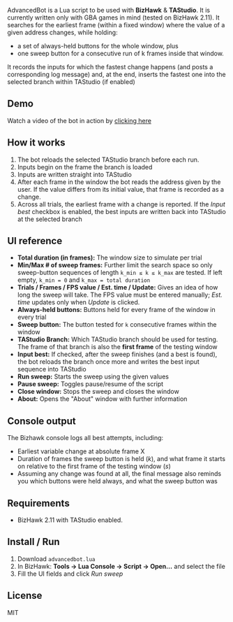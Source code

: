 AdvancedBot is a Lua script to be used with **BizHawk** & **TAStudio**. It is currently written only with GBA games in mind (tested on BizHawk 2.11). It searches for the earliest frame (within a fixed window) where the value of a given address changes, while holding:
- a set of always-held buttons for the whole window, plus
- one sweep button for a consecutive run of k frames inside that window.

It records the inputs for which the fastest change happens (and posts a corresponding log message) and, at the end, inserts the fastest one into the selected branch within TAStudio (if enabled)

## Demo
Watch a video of the bot in action by [clicking here](https://www.youtube.com/watch?v=VKQaV8AZy2k)

## How it works
1. The bot reloads the selected TAStudio branch before each run.
2. Inputs begin on the frame the branch is loaded
3. Inputs are written straight into TAStudio
4. After each frame in the window the bot reads the address given by the user. If the value differs from its initial value, that frame is recorded as a change.  
5. Across all trials, the earliest frame with a change is reported. If the *Input best* checkbox is enabled, the best inputs are written back into TAStudio at the selected branch

## UI reference
- **Total duration (in frames):** The window size to simulate per trial
- **Min/Max # of sweep frames:** Further limit the search space so only sweep-button sequences of length `k_min ≤ k ≤ k_max` are tested. If left empty, `k_min = 0` and `k_max = total duration`
- **Trials / Frames / FPS value / Est. time / Update:** Gives an idea of how long the sweep will take. The FPS value must be entered manually; *Est. time* updates only when *Update* is clicked.  
- **Always-held buttons:** Buttons held for every frame of the window in every trial
- **Sweep button:** The button tested for `k` consecutive frames within the window
- **TAStudio Branch:** Which TAStudio branch should be used for testing. The frame of that branch is also the **first frame** of the testing window
- **Input best:** If checked, after the sweep finishes (and a best is found), the bot reloads the branch once more and writes the best input sequence into TAStudio
- **Run sweep:** Starts the sweep using the given values
- **Pause sweep:** Toggles pause/resume of the script
- **Close window:** Stops the sweep and closes the window
- **About:** Opens the "About" window with further information

## Console output
The Bizhawk console logs all best attempts, including:
- Earliest variable change at absolute frame X
- Duration of frames the sweep button is held (*k*), and what frame it starts on relative to the first frame of the testing window (*s*)
- Assuming any change was found at all, the final message also reminds you which buttons were held always, and what the sweep button was

## Requirements
- BizHawk 2.11 with TAStudio enabled.

## Install / Run
1. Download `advancedbot.lua`  
2. In BizHawk: **Tools → Lua Console → Script → Open…** and select the file
3. Fill the UI fields and click *Run sweep*

## License
MIT
